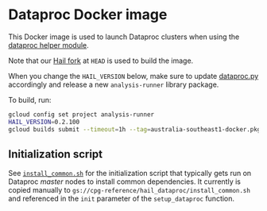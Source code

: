 # Dataproc Docker image

This Docker image is used to launch Dataproc clusters when using the
[dataproc helper module](../analysis_runner/dataproc.py).

Note that our [Hail fork](https://github.com/populationgenomics/hail) at `HEAD` is used to build the image.

When you change the `HAIL_VERSION` below, make sure to update [dataproc.py](../analysis_runner/dataproc.py) accordingly and release a new `analysis-runner` library package.

To build, run:

```sh
gcloud config set project analysis-runner
HAIL_VERSION=0.2.100
gcloud builds submit --timeout=1h --tag=australia-southeast1-docker.pkg.dev/analysis-runner/images/dataproc:hail-$HAIL_VERSION .
```

## Initialization script

See [`install_common.sh`](install_common.sh) for the initialization script that typically gets run on Dataproc *master* nodes to install common dependencies. It currently is copied manually to `gs://cpg-reference/hail_dataproc/install_common.sh` and referenced in the `init` parameter of the `setup_dataproc` function.
